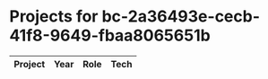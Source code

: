 # Projects for bc-2a36493e-cecb-41f8-9649-fbaa8065651b

| Project | Year | Role | Tech |
|---|---|---|---|

